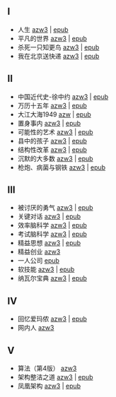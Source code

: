 ## I

- 人生 [azw3](book/人生.azw3) | [epub](book/人生.epub)
- 平凡的世界 [azw3](book/平凡的世界.azw3) | [epub](book/平凡的世界.epub)
- 杀死一只知更鸟 [azw3](book/杀死一只知更鸟.azw3) | [epub](book/杀死一只知更鸟.epub)
- 我在北京送快递 [azw3](book/我在北京送快递.azw3) | [epub](book/我在北京送快递.epub)

## II

- 中国近代史-徐中约 [azw3](book/中国近代史-徐中约.azw3) | [epub](book/中国近代史-徐中约.epub)
- 万历十五年 [azw3](book/万历十五年.azw3) | [epub](book/万历十五年.epub)
- 大江大海1949 [azw](book/大江大海1949.azw) | [epub](book/大江大海1949.epub)
- 置身事内 [azw3](book/置身事内.azw3) | [epub](book/置身事内.epub)
- 可能性的艺术 [azw3](book/可能性的艺术.azw3) | [epub](book/可能性的艺术.epub)
- 县中的孩子 [azw3](book/县中的孩子.azw3) | [epub](book/县中的孩子.epub)
- 结构性改革 [azw3](book/结构性改革.azw3) | [epub](book/结构性改革.epub)
- 沉默的大多数 [azw3](book/沉默的大多数.azw3) | [epub](book/沉默的大多数.epub)
- 枪炮、病菌与钢铁 [azw3](book/枪炮、病菌与钢铁.azw3) | [epub](book/枪炮、病菌与钢铁.epub)

## III

- 被讨厌的勇气 [azw3](book/被讨厌的勇气.azw3) | [epub](book/被讨厌的勇气.epub)
- 关键对话 [azw3](book/关键对话.azw3) | [epub](book/关键对话.epub)
- 效率脑科学 [azw3](book/效率脑科学.azw3) | [epub](book/效率脑科学.epub)
- 考试脑科学 [azw3](book/考试脑科学.azw3) | [epub](book/考试脑科学.epub)
- 精益思想 [azw3](book/精益思想.azw3) | [epub](book/精益思想.epub)
- 精益创业 [azw3](book/精益创业.azw3)
- 一人公司 [epub](book/一人公司.epub)
- 软技能 [azw3](book/软技能.azw3) | [epub](book/软技能.epub)
- 纳瓦尔宝典 [azw3](book/纳瓦尔宝典.azw3) | [epub](book/纳瓦尔宝典.epub)

## IV

- 回忆爱玛侬 [azw3](book/回忆爱玛侬.azw3) | [epub](book/回忆爱玛侬.epub)
- 网内人 [azw3](book/网内人.azw3)

## V

- 算法（第4版） [azw3](book/算法（第4版）.azw3)
- 架构整洁之道 [azw3](book/架构整洁之道.azw3) | [epub](book/架构整洁之道.epub)
- 凤凰架构 [azw3](book/凤凰架构.azw3) | [epub](book/凤凰架构.epub)
